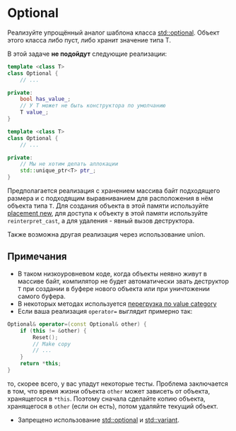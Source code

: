 # Optional

Реализуйте упрощённый аналог шаблона класса
[std::optional<T>](https://en.cppreference.com/w/cpp/utility/optional).
Объект этого класса либо пуст, либо хранит значение типа T.

В этой задаче **не подойдут** следующие реализации:

```cpp
template <class T>
class Optional {
    // ...

private:
    bool has_value_;
    // У T может не быть конструктора по умолчанию
    T value_;
}
```

```cpp
template <class T>
class Optional {
    // ...

private:
    // Мы не хотим делать аллокации
    std::unique_ptr<T> ptr_;
}
```

Предполагается реализация с хранением массива байт подходящего размера и
с подходящим выравниванием для расположения в нём объекта типа `T`.
Для создания объекта в этой памяти используйте
[placement new](https://en.cppreference.com/w/cpp/language/new#Placement_new),
для доступа к объекту в этой памяти используйте `reinterpret_cast`,
а для удаления - явный вызов деструктора.

Также возможна другая реализация через использование union.

## Примечания
* В таком низкоуровневом коде, когда объекты неявно живут в массиве байт,
компилятор не будет автоматически звать деструктор `T` при создании
в буфере нового объекта или при уничтожении самого буфера.
* В некоторых методах используется
[перегрузка по value category](https://en.cppreference.com/w/cpp/language/member_functions#Member_functions_with_ref-qualifier)
* Если ваша реализация `operator=` выглядит примерно так:
```cpp
Optional& operator=(const Optional& other) {
    if (this != &other) {
        Reset();
        // Make copy
        // ...
    }
    return *this;
}
```
то, скорее всего, у вас упадут некоторые тесты. Проблема заключается в том,
что время жизни объекта `other` может зависеть от объекта,
хранящегося в `*this`. Поэтому сначала сделайте копию объекта, 
хранящегося в `other` (если он есть), потом удаляйте текущий объект.
* Запрещено использование
[std::optional](https://en.cppreference.com/w/cpp/utility/optional)
и [std::variant](https://en.cppreference.com/w/cpp/utility/variant).
